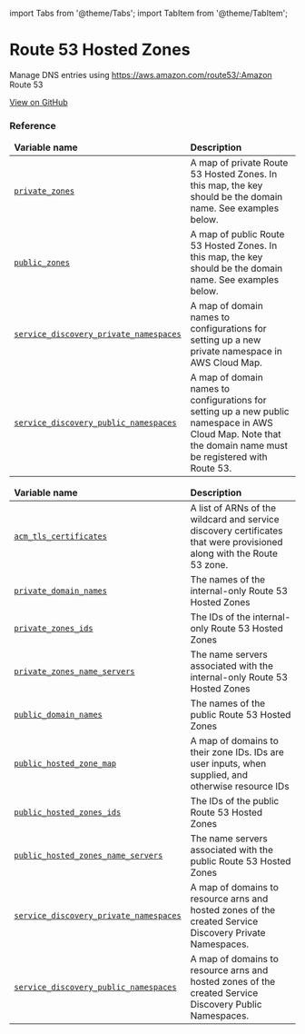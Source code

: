 import Tabs from '@theme/Tabs';
import TabItem from '@theme/TabItem';

# Route 53 Hosted Zones

Manage DNS entries using https://aws.amazon.com/route53/:Amazon Route 53

<a href="https://github.com/gruntwork-io/terraform-aws-service-catalog/tree/master/modules/networking/route53" className="link-button">View on GitHub</a>

### Reference 

<Tabs>
  <TabItem value="inputs" label="Inputs" default>
    <table>
        <thead>
            <tr>
                <td><b>Variable name</b></td>
                <td><b>Description</b></td>
            </tr>
        </thead>
        <tbody>
            <tr>
        <td><a name="private_zones" href="#private_zones" className="snap-top"><code>private_zones</code></a></td>
        <td>A map of private Route 53 Hosted Zones. In this map, the key should be the domain name. See examples below.</td>
    </tr><tr>
        <td><a name="public_zones" href="#public_zones" className="snap-top"><code>public_zones</code></a></td>
        <td>A map of public Route 53 Hosted Zones. In this map, the key should be the domain name. See examples below.</td>
    </tr><tr>
        <td><a name="service_discovery_private_namespaces" href="#service_discovery_private_namespaces" className="snap-top"><code>service_discovery_private_namespaces</code></a></td>
        <td>A map of domain names to configurations for setting up a new private namespace in AWS Cloud Map.</td>
    </tr><tr>
        <td><a name="service_discovery_public_namespaces" href="#service_discovery_public_namespaces" className="snap-top"><code>service_discovery_public_namespaces</code></a></td>
        <td>A map of domain names to configurations for setting up a new public namespace in AWS Cloud Map. Note that the domain name must be registered with Route 53.</td>
    </tr>
        </tbody>
    </table>
  </TabItem>
  <TabItem value="outputs" label="Outputs">
    <table>
        <thead>
            <tr>
              <td><b>Variable name</b></td>
              <td><b>Description</b></td>
            </tr>
        </thead>
        <tbody>
            <tr>
        <td><a name="acm_tls_certificates" href="#acm_tls_certificates" className="snap-top"><code>acm_tls_certificates</code></a></td>
        <td>A list of ARNs of the wildcard and service discovery certificates that were provisioned along with the Route 53 zone.</td>
    </tr><tr>
        <td><a name="private_domain_names" href="#private_domain_names" className="snap-top"><code>private_domain_names</code></a></td>
        <td>The names of the internal-only Route 53 Hosted Zones</td>
    </tr><tr>
        <td><a name="private_zones_ids" href="#private_zones_ids" className="snap-top"><code>private_zones_ids</code></a></td>
        <td>The IDs of the internal-only Route 53 Hosted Zones</td>
    </tr><tr>
        <td><a name="private_zones_name_servers" href="#private_zones_name_servers" className="snap-top"><code>private_zones_name_servers</code></a></td>
        <td>The name servers associated with the internal-only Route 53 Hosted Zones</td>
    </tr><tr>
        <td><a name="public_domain_names" href="#public_domain_names" className="snap-top"><code>public_domain_names</code></a></td>
        <td>The names of the public Route 53 Hosted Zones</td>
    </tr><tr>
        <td><a name="public_hosted_zone_map" href="#public_hosted_zone_map" className="snap-top"><code>public_hosted_zone_map</code></a></td>
        <td>A map of domains to their zone IDs. IDs are user inputs, when supplied, and otherwise resource IDs</td>
    </tr><tr>
        <td><a name="public_hosted_zones_ids" href="#public_hosted_zones_ids" className="snap-top"><code>public_hosted_zones_ids</code></a></td>
        <td>The IDs of the public Route 53 Hosted Zones</td>
    </tr><tr>
        <td><a name="public_hosted_zones_name_servers" href="#public_hosted_zones_name_servers" className="snap-top"><code>public_hosted_zones_name_servers</code></a></td>
        <td>The name servers associated with the public Route 53 Hosted Zones</td>
    </tr><tr>
        <td><a name="service_discovery_private_namespaces" href="#service_discovery_private_namespaces" className="snap-top"><code>service_discovery_private_namespaces</code></a></td>
        <td>A map of domains to resource arns and hosted zones of the created Service Discovery Private Namespaces.</td>
    </tr><tr>
        <td><a name="service_discovery_public_namespaces" href="#service_discovery_public_namespaces" className="snap-top"><code>service_discovery_public_namespaces</code></a></td>
        <td>A map of domains to resource arns and hosted zones of the created Service Discovery Public Namespaces.</td>
    </tr>
        </tbody>
    </table>
  </TabItem>
</Tabs>


<!-- ##DOCS-SOURCER-START
{"sourcePlugin":"Service Catalog Reference","hash":"f56d0235ac6ca678cd268ac546f712b8"}
##DOCS-SOURCER-END -->
